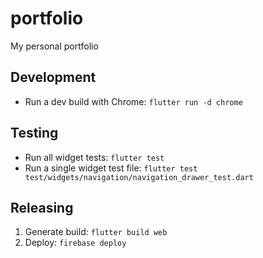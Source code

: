 # portfolio

My personal portfolio

## Development

- Run a dev build with Chrome: `flutter run -d chrome`

## Testing

- Run all widget tests: `flutter test`
- Run a single widget test file: `flutter test test/widgets/navigation/navigation_drawer_test.dart`

## Releasing

1. Generate build: `flutter build web`
1. Deploy: `firebase deploy`
